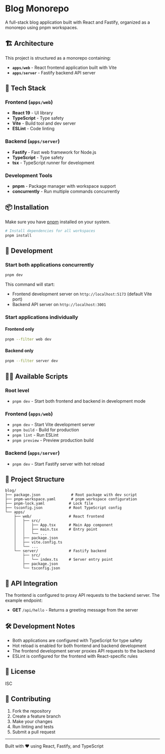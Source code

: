 # Blog Monorepo

A full-stack blog application built with React and Fastify, organized as a monorepo using pnpm workspaces.

## 🏗️ Architecture

This project is structured as a monorepo containing:

- **`apps/web`** - React frontend application built with Vite
- **`apps/server`** - Fastify backend API server

## 🚀 Tech Stack

### Frontend (`apps/web`)
- **React 19** - UI library
- **TypeScript** - Type safety
- **Vite** - Build tool and dev server
- **ESLint** - Code linting

### Backend (`apps/server`)
- **Fastify** - Fast web framework for Node.js
- **TypeScript** - Type safety
- **tsx** - TypeScript runner for development

### Development Tools
- **pnpm** - Package manager with workspace support
- **concurrently** - Run multiple commands concurrently

## 📦 Installation

Make sure you have [pnpm](https://pnpm.io/) installed on your system.

```bash
# Install dependencies for all workspaces
pnpm install
```

## 🔧 Development

### Start both applications concurrently
```bash
pnpm dev
```

This command will start:
- Frontend development server on `http://localhost:5173` (default Vite port)
- Backend API server on `http://localhost:3001`

### Start applications individually

#### Frontend only
```bash
pnpm --filter web dev
```

#### Backend only
```bash
pnpm --filter server dev
```

## 🏃‍♂️ Available Scripts

### Root level
- `pnpm dev` - Start both frontend and backend in development mode

### Frontend (`apps/web`)
- `pnpm dev` - Start Vite development server
- `pnpm build` - Build for production
- `pnpm lint` - Run ESLint
- `pnpm preview` - Preview production build

### Backend (`apps/server`)
- `pnpm dev` - Start Fastify server with hot reload

## 📁 Project Structure

```
blog/
├── package.json              # Root package with dev script
├── pnpm-workspace.yaml       # pnpm workspace configuration
├── pnpm-lock.yaml           # Lock file
├── tsconfig.json            # Root TypeScript config
└── apps/
    ├── web/                 # React frontend
    │   ├── src/
    │   │   ├── App.tsx      # Main App component
    │   │   ├── main.tsx     # Entry point
    │   │   └── ...
    │   ├── package.json
    │   ├── vite.config.ts
    │   └── ...
    └── server/              # Fastify backend
        ├── src/
        │   └── index.ts     # Server entry point
        ├── package.json
        └── tsconfig.json
```

## 🔗 API Integration

The frontend is configured to proxy API requests to the backend server. The example endpoint:

- **GET** `/api/hello` - Returns a greeting message from the server

## 🛠️ Development Notes

- Both applications are configured with TypeScript for type safety
- Hot reload is enabled for both frontend and backend development
- The frontend development server proxies API requests to the backend
- ESLint is configured for the frontend with React-specific rules

## 📝 License

ISC

## 🤝 Contributing

1. Fork the repository
2. Create a feature branch
3. Make your changes
4. Run linting and tests
5. Submit a pull request

---

Built with ❤️ using React, Fastify, and TypeScript
